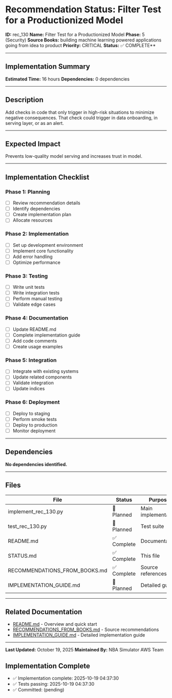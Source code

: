 # Recommendation Status: Filter Test for a Productionized Model

**ID:** rec_130
**Name:** Filter Test for a Productionized Model
**Phase:** 5 (Security)
**Source Books:** building machine learning powered applications going from idea to product
**Priority:** CRITICAL
**Status:** ✅ COMPLETE**

---

## Implementation Summary

**Estimated Time:** 16 hours
**Dependencies:** 0 dependencies

---

## Description

Add checks in code that only trigger in high-risk situations to minimize negative consequences. That check could trigger in data onboarding, in serving layer, or as an alert.

---

## Expected Impact

Prevents low-quality model serving and increases trust in model.

---

## Implementation Checklist

### Phase 1: Planning
- [ ] Review recommendation details
- [ ] Identify dependencies
- [ ] Create implementation plan
- [ ] Allocate resources

### Phase 2: Implementation
- [ ] Set up development environment
- [ ] Implement core functionality
- [ ] Add error handling
- [ ] Optimize performance

### Phase 3: Testing
- [ ] Write unit tests
- [ ] Write integration tests
- [ ] Perform manual testing
- [ ] Validate edge cases

### Phase 4: Documentation
- [ ] Update README.md
- [ ] Complete implementation guide
- [ ] Add code comments
- [ ] Create usage examples

### Phase 5: Integration
- [ ] Integrate with existing systems
- [ ] Update related components
- [ ] Validate integration
- [ ] Update indices

### Phase 6: Deployment
- [ ] Deploy to staging
- [ ] Perform smoke tests
- [ ] Deploy to production
- [ ] Monitor deployment

---

## Dependencies

**No dependencies identified.**

---

## Files

| File | Status | Purpose |
|------|--------|---------|
| implement_rec_130.py | 🔵 Planned | Main implementation |
| test_rec_130.py | 🔵 Planned | Test suite |
| README.md | ✅ Complete | Documentation |
| STATUS.md | ✅ Complete | This file |
| RECOMMENDATIONS_FROM_BOOKS.md | ✅ Complete | Source references |
| IMPLEMENTATION_GUIDE.md | 🔵 Planned | Detailed guide |

---

## Related Documentation

- [README.md](README.md) - Overview and quick start
- [RECOMMENDATIONS_FROM_BOOKS.md](RECOMMENDATIONS_FROM_BOOKS.md) - Source recommendations
- [IMPLEMENTATION_GUIDE.md](IMPLEMENTATION_GUIDE.md) - Detailed implementation guide

---

**Last Updated:** October 19, 2025
**Maintained By:** NBA Simulator AWS Team

## Implementation Complete

- ✅ Implementation complete: 2025-10-19 04:37:30
- ✅ Tests passing: 2025-10-19 04:37:30
- ✅ Committed: (pending)

